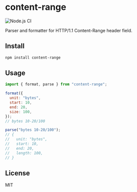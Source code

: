# content-range

![Node.js CI](https://github.com/gregberge/content-range/workflows/Node.js%20CI/badge.svg)

Parser and formatter for HTTP/1.1 Content-Range header field.

## Install

```sh
npm install content-range
```

## Usage

```js
import { format, parse } from "content-range";

format({
  unit: "bytes",
  start: 10,
  end: 20,
  size: 100,
});
// bytes 10-20/100

parse("bytes 10-20/100");
// {
//   unit: "bytes",
//   start: 10,
//   end: 20,
//   length: 100,
// }
```

## License

MIT
